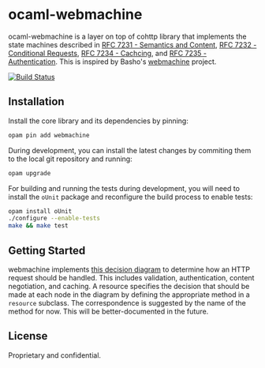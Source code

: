 # ocaml-webmachine

ocaml-webmachine is a layer on top of cohttp library that implements the state
machines described in [RFC 7231 - Semantics and Content][7231], [RFC 7232 -
Conditional Requests][7232], [RFC 7234 - Cachcing][7234], and [RFC 7235 -
Authentication][7235]. This is inspired by Basho's [webmachine][] project.

[![Build Status](https://magnum.travis-ci.com/inhabitedtype/ocaml-webmachine.svg?token=XSg14w1MrphqpyipUNfk&branch=master)](https://magnum.travis-ci.com/inhabitedtype/ocaml-webmachine)

[7231]: http://tools.ietf.org/html/rfc7231
[7232]: http://tools.ietf.org/html/rfc7232
[7234]: http://tools.ietf.org/html/rfc7234
[7235]: http://tools.ietf.org/html/rfc7235

[webmachine]: https://github.com/basho/webmachine

## Installation

Install the core library and its dependencies by pinning:

```bash
opam pin add webmachine
```

During development, you can install the latest changes by commiting them to the
local git repository and running:

```bash
opam upgrade
```

For building and running the tests during development, you will need to install
the `oUnit` package and reconfigure the build process to enable tests:

```bash
opam install oUnit
./configure --enable-tests
make && make test
```

## Getting Started

webmachine implements [this decision diagram][diagram] to determine how an HTTP
request should be handled. This includes validation, authentication, content
negotiation, and caching. A resource specifies the decision that should be made
at each node in the diagram by defining the appropriate method in a `resource`
subclass. The correspondence is suggested by the name of the method for now.
This will be better-documented in the future.

[diagram]: https://raw.githubusercontent.com/basho/webmachine/develop/docs/http-headers-status-v3.png

## License

Proprietary and confidential.
